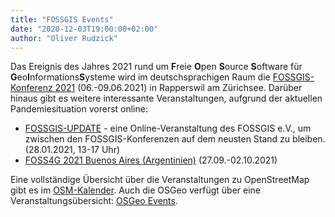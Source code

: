 ```yaml
---
title: "FOSSGIS Events"
date: "2020-12-03T19:00:00+02:00"
author: "Oliver Rudzick"
---
```

Das Ereignis des Jahres 2021 rund um **F**reie **O**pen **S**ource **S**oftware für **G**eo**I**nformations**S**ysteme wird im deutschsprachigen Raum die [FOSSGIS-Konferenz 2021](https://www.fossgis-konferenz.de/2021/) (06.-09.06.2021) in Rapperswil am Zürichsee. Darüber hinaus gibt es weitere interessante Veranstaltungen, aufgrund der aktuellen Pandemiesituation vorerst online:

 * [FOSSGIS-UPDATE](https://fossgis-update.de/index.html) - eine Online-Veranstaltung des FOSSGIS e.V., um zwischen den FOSSGIS-Konferenzen auf dem neusten Stand zu bleiben. (28.01.2021, 13-17 Uhr)
 * [FOSS4G 2021 Buenos Aires (Argentinien)](https://2021.foss4g.org/) (27.09.-02.10.2021)
  
Eine vollst&auml;ndige &Uuml;bersicht &uuml;ber die Veranstaltungen zu OpenStreetMap gibt es im [OSM-Kalender](https://wiki.openstreetmap.org/wiki/Current_events).
Auch die  OSGeo verf&uuml;gt &uuml;ber eine Veranstaltungs&uuml;bersicht: [OSGeo Events](https://www.osgeo.org/events/).
